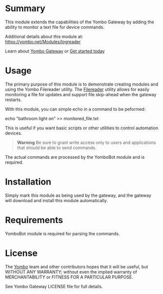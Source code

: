 Summary
=======

This module extends the capabilities of the Yombo Gateway by adding the ability to monitor a text file for device commands.

Additional details about this module at: https://yombo.net/Modules/logreader

Learn about [Yombo Gateway](https://yombo.net/) or
[Get started today](https://yg2.in/start)

Usage
=====

The primary purpose of this module is to demonstrate creating modules and using
the Yombo Filereader utility. The
[Filereader](https://yg2.in/dev_util) utility allows
for easily monitoring a file for updates and support file skip-ahead when the gateway restarts.

With this module, you can simple echo in a command to be peformed:

echo "bathroom light on" >> monitored_file.txt

This is useful if you want basic scripts or other utilities to control automation devices.

> **Warning**
Be sure to grant write access only to users and
applications that should be able to send commands.

The actual commands are processed by the YomboBot module and is required.

Installation
============

Simply mark this module as being used by the gateway, and the gateway will download
and install this module automatically.

Requirements
============

YomboBot module is required for parsing the commands.

License
=======

The [Yombo](https://yombo.net/) team and other contributors hopes that it will be
useful, but WITHOUT ANY WARRANTY; without even the implied warranty of MERCHANTABILITY
or FITNESS FOR A PARTICULAR PURPOSE.

See Yombo Gateway LICENSE file for full details.
